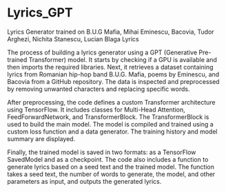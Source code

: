 # Lyrics_GPT
Lyrics Generator trained on  B.U.G Mafia, Mihai Eminescu, Bacovia, Tudor Arghezi, Nichita Stanescu, Lucian Blaga Lyrics

The process of building a lyrics generator using a GPT (Generative Pre-trained Transformer) model. 
It starts by checking if a GPU is available and then imports the required libraries. 
Next, it retrieves a dataset containing lyrics from Romanian hip-hop band B.U.G. Mafia, poems by Eminescu, and Bacovia from a GitHub repository. 
The data is inspected and preprocessed by removing unwanted characters and replacing specific words.

After preprocessing, the code defines a custom Transformer architecture using TensorFlow. 
It includes classes for Multi-Head Attention, FeedForwardNetwork, and TransformerBlock. 
The TransformerBlock is used to build the main model. 
The model is compiled and trained using a custom loss function and a data generator. 
The training history and model summary are displayed.

Finally, the trained model is saved in two formats: as a TensorFlow SavedModel and as a checkpoint. 
The code also includes a function to generate lyrics based on a seed text and the trained model. 
The function takes a seed text, the number of words to generate, the model, and other parameters as input, and outputs the generated lyrics.
